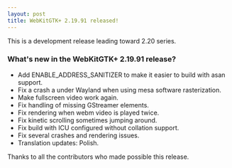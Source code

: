 ```yaml
---
layout: post
title: WebKitGTK+ 2.19.91 released!
---
```


This is a development release leading toward 2.20 series.

### What's new in the WebKitGTK+ 2.19.91 release?

 - Add ENABLE_ADDRESS_SANITIZER to make it easier to build with asan support.
 - Fix a crash a under Wayland when using mesa software rasterization.
 - Make fullscreen video work again.
 - Fix handling of missing GStreamer elements.
 - Fix rendering when webm video is played twice.
 - Fix kinetic scrolling sometimes jumping around.
 - Fix build with ICU configured without collation support.
 - Fix several crashes and rendering issues.
 - Translation updates: Polish.

Thanks to all the contributors who made possible this release.

